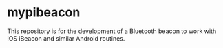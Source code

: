 mypibeacon
==========

This repository is for the development of a Bluetooth beacon to work with iOS iBeacon and similar Android routines.
